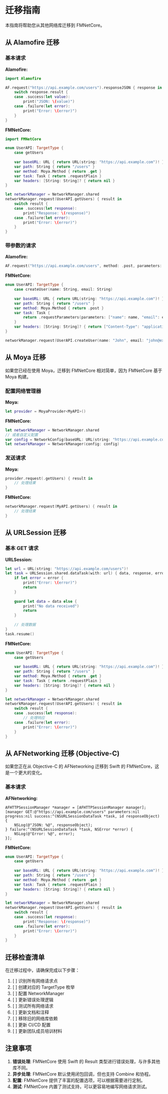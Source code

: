# 迁移指南

本指南将帮助您从其他网络库迁移到 FMNetCore。

## 从 Alamofire 迁移

### 基本请求

**Alamofire:**
```swift
import Alamofire

AF.request("https://api.example.com/users").responseJSON { response in
    switch response.result {
    case .success(let value):
        print("JSON: \(value)")
    case .failure(let error):
        print("Error: \(error)")
    }
}
```

**FMNetCore:**
```swift
import FMNetCore

enum UserAPI: TargetType {
    case getUsers
    
    var baseURL: URL { return URL(string: "https://api.example.com")! }
    var path: String { return "/users" }
    var method: Moya.Method { return .get }
    var task: Task { return .requestPlain }
    var headers: [String: String]? { return nil }
}

let networkManager = NetworkManager.shared
networkManager.request(UserAPI.getUsers) { result in
    switch result {
    case .success(let response):
        print("Response: \(response)")
    case .failure(let error):
        print("Error: \(error)")
    }
}
```

### 带参数的请求

**Alamofire:**
```swift
AF.request("https://api.example.com/users", method: .post, parameters: ["name": "John", "email": "john@example.com"])
```

**FMNetCore:**
```swift
enum UserAPI: TargetType {
    case createUser(name: String, email: String)
    
    var baseURL: URL { return URL(string: "https://api.example.com")! }
    var path: String { return "/users" }
    var method: Moya.Method { return .post }
    var task: Task {
        return .requestParameters(parameters: ["name": name, "email": email], encoding: JSONEncoding.default)
    }
    var headers: [String: String]? { return ["Content-Type": "application/json"] }
}

networkManager.request(UserAPI.createUser(name: "John", email: "john@example.com"))
```

## 从 Moya 迁移

如果您已经在使用 Moya，迁移到 FMNetCore 相对简单，因为 FMNetCore 基于 Moya 构建。

### 配置网络管理器

**Moya:**
```swift
let provider = MoyaProvider<MyAPI>()
```

**FMNetCore:**
```swift
let networkManager = NetworkManager.shared
// 或者自定义配置
var config = NetworkConfig(baseURL: URL(string: "https://api.example.com")!)
let networkManager = NetworkManager(config: config)
```

### 发送请求

**Moya:**
```swift
provider.request(.getUsers) { result in
    // 处理结果
}
```

**FMNetCore:**
```swift
networkManager.request(MyAPI.getUsers) { result in
    // 处理结果
}
```

## 从 URLSession 迁移

### 基本 GET 请求

**URLSession:**
```swift
let url = URL(string: "https://api.example.com/users")!
let task = URLSession.shared.dataTask(with: url) { data, response, error in
    if let error = error {
        print("Error: \(error)")
        return
    }
    
    guard let data = data else {
        print("No data received")
        return
    }
    
    // 处理数据
}
task.resume()
```

**FMNetCore:**
```swift
enum UserAPI: TargetType {
    case getUsers
    
    var baseURL: URL { return URL(string: "https://api.example.com")! }
    var path: String { return "/users" }
    var method: Moya.Method { return .get }
    var task: Task { return .requestPlain }
    var headers: [String: String]? { return nil }
}

let networkManager = NetworkManager.shared
networkManager.request(UserAPI.getUsers) { result in
    switch result {
    case .success(let response):
        // 处理响应
    case .failure(let error):
        print("Error: \(error)")
    }
}
```

## 从 AFNetworking 迁移 (Objective-C)

如果您正在从 Objective-C 的 AFNetworking 迁移到 Swift 的 FMNetCore，这是一个更大的变化。

### 基本请求

**AFNetworking:**
```objc
AFHTTPSessionManager *manager = [AFHTTPSessionManager manager];
[manager GET:@"https://api.example.com/users" parameters:nil progress:nil success:^(NSURLSessionDataTask *task, id responseObject) {
    NSLog(@"JSON: %@", responseObject);
} failure:^(NSURLSessionDataTask *task, NSError *error) {
    NSLog(@"Error: %@", error);
}];
```

**FMNetCore:**
```swift
enum UserAPI: TargetType {
    case getUsers
    
    var baseURL: URL { return URL(string: "https://api.example.com")! }
    var path: String { return "/users" }
    var method: Moya.Method { return .get }
    var task: Task { return .requestPlain }
    var headers: [String: String]? { return nil }
}

let networkManager = NetworkManager.shared
networkManager.request(UserAPI.getUsers) { result in
    switch result {
    case .success(let response):
        print("Response: \(response)")
    case .failure(let error):
        print("Error: \(error)")
    }
}
```

## 迁移检查清单

在迁移过程中，请确保完成以下步骤：

1. [ ] 识别所有网络请求点
2. [ ] 创建对应的 TargetType 枚举
3. [ ] 配置 NetworkManager
4. [ ] 更新错误处理逻辑
5. [ ] 测试所有网络请求
6. [ ] 更新文档和注释
7. [ ] 移除旧的网络库依赖
8. [ ] 更新 CI/CD 配置
9. [ ] 更新团队成员培训材料

## 注意事项

1. **错误处理**: FMNetCore 使用 Swift 的 Result 类型进行错误处理，与许多其他库不同。
2. **异步处理**: FMNetCore 默认使用闭包回调，但也支持 Combine 和协程。
3. **配置**: FMNetCore 提供了丰富的配置选项，可以根据需要进行定制。
4. **测试**: FMNetCore 内置了测试支持，可以更容易地编写网络请求测试。
